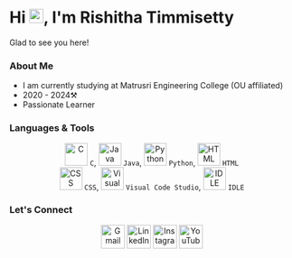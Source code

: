 # Hi <img src="https://media.giphy.com/media/hvRJCLFzcasrR4ia7z/giphy.gif" width="25px">, I'm Rishitha Timmisetty

Glad to see you here! 
### About Me
- I am currently studying at Matrusri Engineering College (OU affiliated)
- 2020 - 2024⚒️
- Passionate Learner

### Languages & Tools
<p align="center">
    <img src="https://img.icons8.com/color/48/000000/c-programming.png" alt="C" width="40" height="40">
    <code>C</code>,
    <img src="https://img.icons8.com/color/48/000000/java-coffee-cup-logo.png" alt="Java" width="40" height="40">
    <code>Java</code>,
    <img src="https://img.icons8.com/color/48/000000/python.png" alt="Python" width="40" height="40">
    <code>Python</code>,
    <img src="https://img.icons8.com/color/48/000000/html-5.png" alt="HTML" width="40" height="40">
    <code>HTML</code><br>
    <img src="https://img.icons8.com/color/48/000000/css.png" alt="CSS" width="40" height="40">
    <code>CSS</code>,
    <img src="https://img.icons8.com/color/48/000000/visual-studio-code-2019.png" alt="Visual Code Studio" width="40" height="40">
    <code>Visual Code Studio</code>,
    <img src="https://img.icons8.com/color/48/000000/python.png" alt="IDLE" width="40" height="40">
    <code>IDLE</code>
</p>

### Let's Connect
<p align="center">
    <a href="mailto:rishithatimmisetty@gmail.com"><img src="https://img.icons8.com/doodle/50/000000/gmail.png" alt="Gmail" width="42" height="42"/></a>
    <a href="https://www.linkedin.com/in/rishitha-timmisetty-404a3719b/" target="blank"><img src="https://img.icons8.com/doodle/50/000000/linkedin.png" alt="LinkedIn" width="42" height="42"/></a>
    <a href="https://www.instagram.com/rishitha_timmisetty/"><img src="https://img.icons8.com/doodle/48/000000/instagram-new.png" alt="Instagram" width="42" height="42"/></a>
    <a href="https://www.youtube.com/@rishithat4736"><img src="https://img.icons8.com/doodle/48/000000/youtube-play--v2.png" alt="YouTube" width="42" height="42"/></a>
</p>
